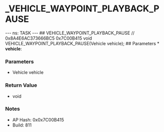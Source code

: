 # _VEHICLE_WAYPOINT_PLAYBACK_PAUSE

--- ns: TASK --- ## VEHICLE_WAYPOINT_PLAYBACK_PAUSE  // 0x8A4E6AC373666BC5 0x7C00B415 void VEHICLE_WAYPOINT_PLAYBACK_PAUSE(Vehicle vehicle);   ## Parameters * **vehicle**:

### Parameters
* Vehicle vehicle

### Return Value
* void

### Notes
* AP Hash: 0x0x7C00B415
* Build: 811

